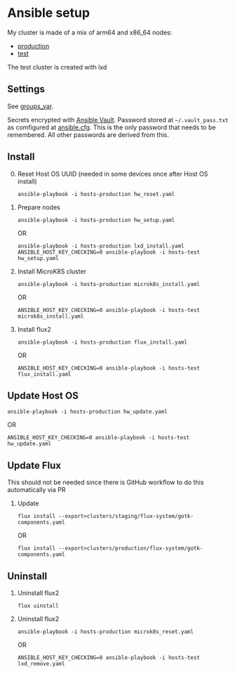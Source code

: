 # Ansible setup

My cluster is made of a mix of arm64 and x86_64 nodes:
- [production](hosts-production)
- [test](hosts)

The test cluster is created with lxd

## Settings

See [groups_var](groups_var/all.yaml).

Secrets encrypted with [Ansible Vault](https://docs.ansible.com/ansible/latest/user_guide/vault.html). Password stored at `~/.vault_pass.txt` as comfigured at [ansible.cfg](ansible.cfg). This is the only password that needs to be remembered. All other passwords are derived from this.

## Install

0. Reset Host OS UUID (needed in some devices once after Host OS install)
   ```
   ansible-playbook -i hosts-production hw_reset.yaml
   ```
1. Prepare nodes
   ```
   ansible-playbook -i hosts-production hw_setup.yaml
   ```
   OR
   ```
   ansible-playbook -i hosts-production lxd_install.yaml
   ANSIBLE_HOST_KEY_CHECKING=0 ansible-playbook -i hosts-test hw_setup.yaml
   ```
2. Install MicroK8S cluster
   ```
   ansible-playbook -i hosts-production microk8s_install.yaml
   ```
   OR
   ```
   ANSIBLE_HOST_KEY_CHECKING=0 ansible-playbook -i hosts-test microk8s_install.yaml
   ```
3. Install flux2
   ```
   ansible-playbook -i hosts-production flux_install.yaml
   ```
   OR
   ```
   ANSIBLE_HOST_KEY_CHECKING=0 ansible-playbook -i hosts-test flux_install.yaml
   ```

## Update Host OS
   ```
   ansible-playbook -i hosts-production hw_update.yaml
   ```
   OR
   ```
   ANSIBLE_HOST_KEY_CHECKING=0 ansible-playbook -i hosts-test hw_update.yaml
   ```
## Update Flux

This should not be needed since there is GitHub workflow to do this automatically via PR

1. Update
   ```
   flux install --export>clusters/staging/flux-system/gotk-components.yaml
   ```
   OR
   ```
   flux install --export>clusters/production/flux-system/gotk-components.yaml
   ```

## Uninstall

1. Uninstall flux2
   ```
   flux uinstall
   ```
2. Uninstall flux2
   ```
   ansible-playbook -i hosts-production microk8s_reset.yaml
   ```
   OR
   ```
   ANSIBLE_HOST_KEY_CHECKING=0 ansible-playbook -i hosts-test lxd_remove.yaml
   ```